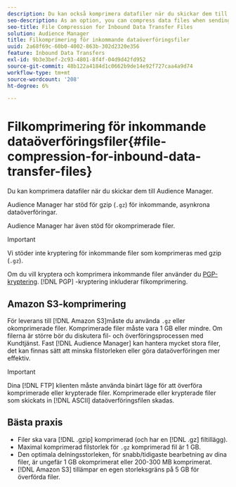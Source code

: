 ```yaml
---
description: Du kan också komprimera datafiler när du skickar dem till Audience Manager.
seo-description: As an option, you can compress data files when sending them to Audience Manager.
seo-title: File Compression for Inbound Data Transfer Files
solution: Audience Manager
title: Filkomprimering för inkommande dataöverföringsfiler
uuid: 2a68f69c-60b0-4002-863b-302d2320e356
feature: Inbound Data Transfers
exl-id: 9b3e3bef-2c93-4801-8f4f-04d9d42fd952
source-git-commit: 48b122a4184d1c0662b9de14e92f727caa4a9d74
workflow-type: tm+mt
source-wordcount: '208'
ht-degree: 6%

---
```


# Filkomprimering för inkommande dataöverföringsfiler{#file-compression-for-inbound-data-transfer-files}

Du kan komprimera datafiler när du skickar dem till Audience Manager.

<!-- inbound-file-compression.xml -->

Audience Manager har stöd för gzip (`.gz`) för inkommande, asynkrona dataöverföringar.

Audience Manager har även stöd för okomprimerade filer.

>[!IMPORTANT]
>
>Vi stöder inte kryptering för inkommande filer som komprimeras med gzip (`.gz`).
>
>Om du vill kryptera och komprimera inkommande filer använder du [PGP-kryptering](../../../integration/sending-audience-data/batch-data-transfer-explained/inbound-file-encryption.md). [!DNL PGP] -kryptering inkluderar filkomprimering.

## Amazon S3-komprimering

För leverans till [!DNL Amazon S3]måste du använda `.gz` eller okomprimerade filer. Komprimerade filer måste vara 1 GB eller mindre. Om filerna är större bör du diskutera fil- och överföringsprocessen med Kundtjänst. Fast [!DNL Audience Manager] kan hantera mycket stora filer, det kan finnas sätt att minska filstorleken eller göra dataöverföringen mer effektiv.

>[!IMPORTANT]
>
>Dina [!DNL FTP] klienten måste använda binärt läge för att överföra komprimerade eller krypterade filer. Komprimerade eller krypterade filer som skickats in [!DNL ASCII] dataöverföringsfilen skadas.

## Bästa praxis

* Filer ska vara [!DNL .gzip] komprimerad (och har en [!DNL .gz] filtillägg).
* Maximal komprimerad filstorlek för `.gz` komprimerad fil är 1 GB.
* Den optimala delningsstorleken, för snabb/tidigaste bearbetning av dina filer, är ungefär 1 GB okomprimerat eller 200-300 MB komprimerat.
* [!DNL Amazon S3] tillämpar en egen storleksgräns på 5 GB för överförda filer.
